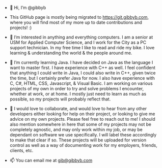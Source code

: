 - 👋 Hi, I’m @gibbyb

- This GitHub page is mostly being migrated to https://git.gibbyb.com, where you will find most of my more up to date contributions and projects! :)

- 👀 I’m interested in anything and everything computers. I am a senior at USM for Applied Computer Science, and I work for the City as a PC support technician. In my free time I like to read and ride my bike. I love learning & understanding the world & the people around me.

- 🌱 I’m currently learning Java. I have decided on Java as the language I want to master first. I have experience with C++ as well. I feel confident that anything I could write in Java, I could also write in C++, given twice the time, but I certainly prefer Java for now. I also have experience with C, C#, HTML, CSS, Javascript, & Visual Basic. I am working on various projects of my own in order to try and solve problems I encounter, whether at work, or at home. I mostly just need to learn as much as possible, so my projects will probably reflect that.

- 💞️ I would love to collaborate, and would love to hear from any other developers either looking for help on their project, or looking to give me advice on my own projects. Please feel free to reach out to me! I should also mention somewhere in here that some of my projects may not be completely agnostic, and may only work within my job, or may be dependant on software we use specifically. I will label these accordingly to make that clear if so. These projects will be uploaded for version control as well as a way of documenting work for my employers, friends, clients, etc.

- 📫 You can email me at gib@gibbyb.com

<!---
gibbyb/gibbyb is a ✨ special ✨ repository because its `README.md` (this file) appears on your GitHub profile.
You can click the Preview link to take a look at your changes.
--->
